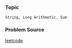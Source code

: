 ### Topic

    String, Long Arithmetic, Sum

### Problem Source

[leetcode](https://leetcode.com/problems/add-strings/description/)
